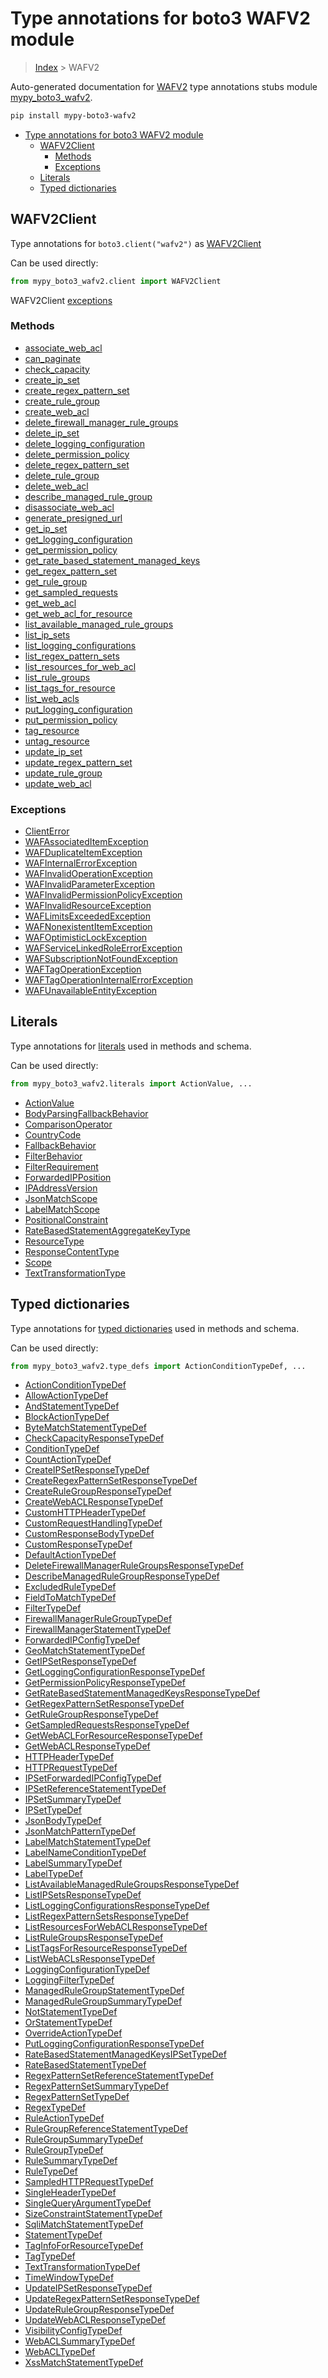 # Type annotations for boto3 WAFV2 module

> [Index](../README.md) > WAFV2

Auto-generated documentation for
[WAFV2](https://boto3.amazonaws.com/v1/documentation/api/latest/reference/services/wafv2.html#WAFV2)
type annotations stubs module
[mypy_boto3_wafv2](https://pypi.org/project/mypy-boto3-wafv2/).

```bash
pip install mypy-boto3-wafv2
```

- [Type annotations for boto3 WAFV2 module](#type-annotations-for-boto3-wafv2-module)
  - [WAFV2Client](#wafv2client)
    - [Methods](#methods)
    - [Exceptions](#exceptions)
  - [Literals](#literals)
  - [Typed dictionaries](#typed-dictionaries)

## WAFV2Client

Type annotations for `boto3.client("wafv2")` as [WAFV2Client](./client.md)

Can be used directly:

```python
from mypy_boto3_wafv2.client import WAFV2Client
```

WAFV2Client [exceptions](./client.md#exceptions)

### Methods

- [associate_web_acl](./client.md#associate-web-acl)
- [can_paginate](./client.md#can-paginate)
- [check_capacity](./client.md#check-capacity)
- [create_ip_set](./client.md#create-ip-set)
- [create_regex_pattern_set](./client.md#create-regex-pattern-set)
- [create_rule_group](./client.md#create-rule-group)
- [create_web_acl](./client.md#create-web-acl)
- [delete_firewall_manager_rule_groups](./client.md#delete-firewall-manager-rule-groups)
- [delete_ip_set](./client.md#delete-ip-set)
- [delete_logging_configuration](./client.md#delete-logging-configuration)
- [delete_permission_policy](./client.md#delete-permission-policy)
- [delete_regex_pattern_set](./client.md#delete-regex-pattern-set)
- [delete_rule_group](./client.md#delete-rule-group)
- [delete_web_acl](./client.md#delete-web-acl)
- [describe_managed_rule_group](./client.md#describe-managed-rule-group)
- [disassociate_web_acl](./client.md#disassociate-web-acl)
- [generate_presigned_url](./client.md#generate-presigned-url)
- [get_ip_set](./client.md#get-ip-set)
- [get_logging_configuration](./client.md#get-logging-configuration)
- [get_permission_policy](./client.md#get-permission-policy)
- [get_rate_based_statement_managed_keys](./client.md#get-rate-based-statement-managed-keys)
- [get_regex_pattern_set](./client.md#get-regex-pattern-set)
- [get_rule_group](./client.md#get-rule-group)
- [get_sampled_requests](./client.md#get-sampled-requests)
- [get_web_acl](./client.md#get-web-acl)
- [get_web_acl_for_resource](./client.md#get-web-acl-for-resource)
- [list_available_managed_rule_groups](./client.md#list-available-managed-rule-groups)
- [list_ip_sets](./client.md#list-ip-sets)
- [list_logging_configurations](./client.md#list-logging-configurations)
- [list_regex_pattern_sets](./client.md#list-regex-pattern-sets)
- [list_resources_for_web_acl](./client.md#list-resources-for-web-acl)
- [list_rule_groups](./client.md#list-rule-groups)
- [list_tags_for_resource](./client.md#list-tags-for-resource)
- [list_web_acls](./client.md#list-web-acls)
- [put_logging_configuration](./client.md#put-logging-configuration)
- [put_permission_policy](./client.md#put-permission-policy)
- [tag_resource](./client.md#tag-resource)
- [untag_resource](./client.md#untag-resource)
- [update_ip_set](./client.md#update-ip-set)
- [update_regex_pattern_set](./client.md#update-regex-pattern-set)
- [update_rule_group](./client.md#update-rule-group)
- [update_web_acl](./client.md#update-web-acl)

### Exceptions

- [ClientError](./client.md#clienterror)
- [WAFAssociatedItemException](./client.md#wafassociateditemexception)
- [WAFDuplicateItemException](./client.md#wafduplicateitemexception)
- [WAFInternalErrorException](./client.md#wafinternalerrorexception)
- [WAFInvalidOperationException](./client.md#wafinvalidoperationexception)
- [WAFInvalidParameterException](./client.md#wafinvalidparameterexception)
- [WAFInvalidPermissionPolicyException](./client.md#wafinvalidpermissionpolicyexception)
- [WAFInvalidResourceException](./client.md#wafinvalidresourceexception)
- [WAFLimitsExceededException](./client.md#waflimitsexceededexception)
- [WAFNonexistentItemException](./client.md#wafnonexistentitemexception)
- [WAFOptimisticLockException](./client.md#wafoptimisticlockexception)
- [WAFServiceLinkedRoleErrorException](./client.md#wafservicelinkedroleerrorexception)
- [WAFSubscriptionNotFoundException](./client.md#wafsubscriptionnotfoundexception)
- [WAFTagOperationException](./client.md#waftagoperationexception)
- [WAFTagOperationInternalErrorException](./client.md#waftagoperationinternalerrorexception)
- [WAFUnavailableEntityException](./client.md#wafunavailableentityexception)

## Literals

Type annotations for [literals](./literals.md) used in methods and schema.

Can be used directly:

```python
from mypy_boto3_wafv2.literals import ActionValue, ...
```

- [ActionValue](./literals.md#actionvalue)
- [BodyParsingFallbackBehavior](./literals.md#bodyparsingfallbackbehavior)
- [ComparisonOperator](./literals.md#comparisonoperator)
- [CountryCode](./literals.md#countrycode)
- [FallbackBehavior](./literals.md#fallbackbehavior)
- [FilterBehavior](./literals.md#filterbehavior)
- [FilterRequirement](./literals.md#filterrequirement)
- [ForwardedIPPosition](./literals.md#forwardedipposition)
- [IPAddressVersion](./literals.md#ipaddressversion)
- [JsonMatchScope](./literals.md#jsonmatchscope)
- [LabelMatchScope](./literals.md#labelmatchscope)
- [PositionalConstraint](./literals.md#positionalconstraint)
- [RateBasedStatementAggregateKeyType](./literals.md#ratebasedstatementaggregatekeytype)
- [ResourceType](./literals.md#resourcetype)
- [ResponseContentType](./literals.md#responsecontenttype)
- [Scope](./literals.md#scope)
- [TextTransformationType](./literals.md#texttransformationtype)

## Typed dictionaries

Type annotations for [typed dictionaries](./type_defs.md) used in methods and
schema.

Can be used directly:

```python
from mypy_boto3_wafv2.type_defs import ActionConditionTypeDef, ...
```

- [ActionConditionTypeDef](./type_defs.md#actionconditiontypedef)
- [AllowActionTypeDef](./type_defs.md#allowactiontypedef)
- [AndStatementTypeDef](./type_defs.md#andstatementtypedef)
- [BlockActionTypeDef](./type_defs.md#blockactiontypedef)
- [ByteMatchStatementTypeDef](./type_defs.md#bytematchstatementtypedef)
- [CheckCapacityResponseTypeDef](./type_defs.md#checkcapacityresponsetypedef)
- [ConditionTypeDef](./type_defs.md#conditiontypedef)
- [CountActionTypeDef](./type_defs.md#countactiontypedef)
- [CreateIPSetResponseTypeDef](./type_defs.md#createipsetresponsetypedef)
- [CreateRegexPatternSetResponseTypeDef](./type_defs.md#createregexpatternsetresponsetypedef)
- [CreateRuleGroupResponseTypeDef](./type_defs.md#createrulegroupresponsetypedef)
- [CreateWebACLResponseTypeDef](./type_defs.md#createwebaclresponsetypedef)
- [CustomHTTPHeaderTypeDef](./type_defs.md#customhttpheadertypedef)
- [CustomRequestHandlingTypeDef](./type_defs.md#customrequesthandlingtypedef)
- [CustomResponseBodyTypeDef](./type_defs.md#customresponsebodytypedef)
- [CustomResponseTypeDef](./type_defs.md#customresponsetypedef)
- [DefaultActionTypeDef](./type_defs.md#defaultactiontypedef)
- [DeleteFirewallManagerRuleGroupsResponseTypeDef](./type_defs.md#deletefirewallmanagerrulegroupsresponsetypedef)
- [DescribeManagedRuleGroupResponseTypeDef](./type_defs.md#describemanagedrulegroupresponsetypedef)
- [ExcludedRuleTypeDef](./type_defs.md#excludedruletypedef)
- [FieldToMatchTypeDef](./type_defs.md#fieldtomatchtypedef)
- [FilterTypeDef](./type_defs.md#filtertypedef)
- [FirewallManagerRuleGroupTypeDef](./type_defs.md#firewallmanagerrulegrouptypedef)
- [FirewallManagerStatementTypeDef](./type_defs.md#firewallmanagerstatementtypedef)
- [ForwardedIPConfigTypeDef](./type_defs.md#forwardedipconfigtypedef)
- [GeoMatchStatementTypeDef](./type_defs.md#geomatchstatementtypedef)
- [GetIPSetResponseTypeDef](./type_defs.md#getipsetresponsetypedef)
- [GetLoggingConfigurationResponseTypeDef](./type_defs.md#getloggingconfigurationresponsetypedef)
- [GetPermissionPolicyResponseTypeDef](./type_defs.md#getpermissionpolicyresponsetypedef)
- [GetRateBasedStatementManagedKeysResponseTypeDef](./type_defs.md#getratebasedstatementmanagedkeysresponsetypedef)
- [GetRegexPatternSetResponseTypeDef](./type_defs.md#getregexpatternsetresponsetypedef)
- [GetRuleGroupResponseTypeDef](./type_defs.md#getrulegroupresponsetypedef)
- [GetSampledRequestsResponseTypeDef](./type_defs.md#getsampledrequestsresponsetypedef)
- [GetWebACLForResourceResponseTypeDef](./type_defs.md#getwebaclforresourceresponsetypedef)
- [GetWebACLResponseTypeDef](./type_defs.md#getwebaclresponsetypedef)
- [HTTPHeaderTypeDef](./type_defs.md#httpheadertypedef)
- [HTTPRequestTypeDef](./type_defs.md#httprequesttypedef)
- [IPSetForwardedIPConfigTypeDef](./type_defs.md#ipsetforwardedipconfigtypedef)
- [IPSetReferenceStatementTypeDef](./type_defs.md#ipsetreferencestatementtypedef)
- [IPSetSummaryTypeDef](./type_defs.md#ipsetsummarytypedef)
- [IPSetTypeDef](./type_defs.md#ipsettypedef)
- [JsonBodyTypeDef](./type_defs.md#jsonbodytypedef)
- [JsonMatchPatternTypeDef](./type_defs.md#jsonmatchpatterntypedef)
- [LabelMatchStatementTypeDef](./type_defs.md#labelmatchstatementtypedef)
- [LabelNameConditionTypeDef](./type_defs.md#labelnameconditiontypedef)
- [LabelSummaryTypeDef](./type_defs.md#labelsummarytypedef)
- [LabelTypeDef](./type_defs.md#labeltypedef)
- [ListAvailableManagedRuleGroupsResponseTypeDef](./type_defs.md#listavailablemanagedrulegroupsresponsetypedef)
- [ListIPSetsResponseTypeDef](./type_defs.md#listipsetsresponsetypedef)
- [ListLoggingConfigurationsResponseTypeDef](./type_defs.md#listloggingconfigurationsresponsetypedef)
- [ListRegexPatternSetsResponseTypeDef](./type_defs.md#listregexpatternsetsresponsetypedef)
- [ListResourcesForWebACLResponseTypeDef](./type_defs.md#listresourcesforwebaclresponsetypedef)
- [ListRuleGroupsResponseTypeDef](./type_defs.md#listrulegroupsresponsetypedef)
- [ListTagsForResourceResponseTypeDef](./type_defs.md#listtagsforresourceresponsetypedef)
- [ListWebACLsResponseTypeDef](./type_defs.md#listwebaclsresponsetypedef)
- [LoggingConfigurationTypeDef](./type_defs.md#loggingconfigurationtypedef)
- [LoggingFilterTypeDef](./type_defs.md#loggingfiltertypedef)
- [ManagedRuleGroupStatementTypeDef](./type_defs.md#managedrulegroupstatementtypedef)
- [ManagedRuleGroupSummaryTypeDef](./type_defs.md#managedrulegroupsummarytypedef)
- [NotStatementTypeDef](./type_defs.md#notstatementtypedef)
- [OrStatementTypeDef](./type_defs.md#orstatementtypedef)
- [OverrideActionTypeDef](./type_defs.md#overrideactiontypedef)
- [PutLoggingConfigurationResponseTypeDef](./type_defs.md#putloggingconfigurationresponsetypedef)
- [RateBasedStatementManagedKeysIPSetTypeDef](./type_defs.md#ratebasedstatementmanagedkeysipsettypedef)
- [RateBasedStatementTypeDef](./type_defs.md#ratebasedstatementtypedef)
- [RegexPatternSetReferenceStatementTypeDef](./type_defs.md#regexpatternsetreferencestatementtypedef)
- [RegexPatternSetSummaryTypeDef](./type_defs.md#regexpatternsetsummarytypedef)
- [RegexPatternSetTypeDef](./type_defs.md#regexpatternsettypedef)
- [RegexTypeDef](./type_defs.md#regextypedef)
- [RuleActionTypeDef](./type_defs.md#ruleactiontypedef)
- [RuleGroupReferenceStatementTypeDef](./type_defs.md#rulegroupreferencestatementtypedef)
- [RuleGroupSummaryTypeDef](./type_defs.md#rulegroupsummarytypedef)
- [RuleGroupTypeDef](./type_defs.md#rulegrouptypedef)
- [RuleSummaryTypeDef](./type_defs.md#rulesummarytypedef)
- [RuleTypeDef](./type_defs.md#ruletypedef)
- [SampledHTTPRequestTypeDef](./type_defs.md#sampledhttprequesttypedef)
- [SingleHeaderTypeDef](./type_defs.md#singleheadertypedef)
- [SingleQueryArgumentTypeDef](./type_defs.md#singlequeryargumenttypedef)
- [SizeConstraintStatementTypeDef](./type_defs.md#sizeconstraintstatementtypedef)
- [SqliMatchStatementTypeDef](./type_defs.md#sqlimatchstatementtypedef)
- [StatementTypeDef](./type_defs.md#statementtypedef)
- [TagInfoForResourceTypeDef](./type_defs.md#taginfoforresourcetypedef)
- [TagTypeDef](./type_defs.md#tagtypedef)
- [TextTransformationTypeDef](./type_defs.md#texttransformationtypedef)
- [TimeWindowTypeDef](./type_defs.md#timewindowtypedef)
- [UpdateIPSetResponseTypeDef](./type_defs.md#updateipsetresponsetypedef)
- [UpdateRegexPatternSetResponseTypeDef](./type_defs.md#updateregexpatternsetresponsetypedef)
- [UpdateRuleGroupResponseTypeDef](./type_defs.md#updaterulegroupresponsetypedef)
- [UpdateWebACLResponseTypeDef](./type_defs.md#updatewebaclresponsetypedef)
- [VisibilityConfigTypeDef](./type_defs.md#visibilityconfigtypedef)
- [WebACLSummaryTypeDef](./type_defs.md#webaclsummarytypedef)
- [WebACLTypeDef](./type_defs.md#webacltypedef)
- [XssMatchStatementTypeDef](./type_defs.md#xssmatchstatementtypedef)
